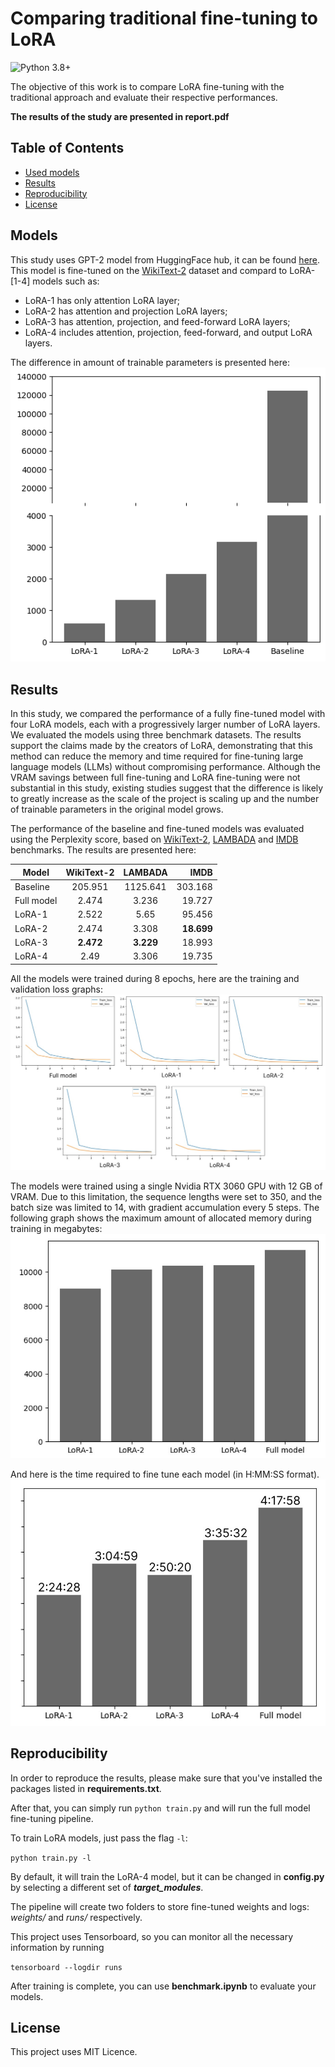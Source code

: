 # Comparing traditional fine-tuning to LoRA
![Python 3.8+](https://img.shields.io/pypi/pyversions/torch)

The objective of this work is to compare LoRA fine-tuning with the traditional approach and evaluate their respective performances.

__The results of the study are presented in report.pdf__


## Table of Contents

- [Used models](#Models)
- [Results](#Results)
- [Reproducibility](#Reproducibility)
- [License](#License)

## Models

This study uses GPT-2 model from HuggingFace hub, it can be found [here](https://huggingface.co/openai-community/gpt2).
This model is fine-tuned on the [WikiText-2](https://huggingface.co/datasets/Salesforce/wikitext) dataset and compard to LoRA-[1-4] models such as:

- LoRA-1 has only attention LoRA layer;
- LoRA-2 has attention and projection LoRA layers;
- LoRA-3 has attention, projection, and feed-forward LoRA layers;
- LoRA-4 includes attention, projection, feed-forward, and output LoRA layers.

The difference in amount of trainable parameters is presented here:
![parameters](./img/parameters.png)

## Results

In this study, we compared the performance of a fully fine-tuned model with four LoRA models, each with a progressively larger number of LoRA layers. We evaluated the models using three benchmark datasets. The results support the claims made by the creators of LoRA, demonstrating that this method can reduce the memory and time required for fine-tuning large language models (LLMs) without compromising performance. Although the VRAM savings between full fine-tuning and LoRA fine-tuning were not substantial in this study, existing  studies suggest that the difference is likely to greatly increase as the scale of the project is scaling up and the number of trainable parameters in the original model grows.


The performance of the baseline and fine-tuned models was evaluated using the Perplexity score, based on [WikiText-2](https://huggingface.co/datasets/Salesforce/wikitext), [LAMBADA](https://huggingface.co/datasets/EleutherAI/lambada_openai) and [IMDB](https://huggingface.co/datasets/stanfordnlp/imdb) benchmarks. The results are presented here:

| Model       | WikiText-2 | LAMBADA   | IMDB       |
|-------------|:----------:|:---------:|-----------:|
| Baseline    | 205.951    | 1125.641  | 303.168    |
| Full model  | 2.474      | 3.236     | 19.727     |
| LoRA-1      | 2.522      | 5.65      | 95.456     |
| LoRA-2      | 2.474      | 3.308     | __18.699__ |
| LoRA-3      | __2.472__  | __3.229__ | 18.993     |
| LoRA-4      | 2.49       | 3.306     | 19.735     |

All the models were trained during 8 epochs, here are the training and validation loss graphs:
![losses](./img/losses.jpg)

The models were trained using a single Nvidia RTX 3060 GPU with 12 GB of VRAM. Due to this limitation, the sequence lengths were set to 350, and the batch size was limited to 14, with gradient accumulation every 5 steps. The following graph shows the maximum amount of allocated memory during training in megabytes:
![memory](./img/memory.jpg)

And here is the time required to fine tune each model (in H:MM:SS format).
![time](./img/times.jpg)

## Reproducibility

In order to reproduce the results, please make sure that you've installed the packages listed in __requirements.txt__.

After that, you can simply run `python train.py` and will run the full model fine-tuning pipeline. 

To train LoRA models, just pass the flag `-l`:

`python train.py -l`

By default, it will train the LoRA-4 model, but it can be changed in **config.py** by selecting a different set of ___target_modules___. 

The pipeline will create two folders to store fine-tuned weights and logs: *weights/* and *runs/* respectively.

This project uses Tensorboard, so you can monitor all the necessary information by running

`tensorboard --logdir runs`

After training is complete, you can use **benchmark.ipynb** to evaluate your models. 


## License
This project uses MIT Licence.
